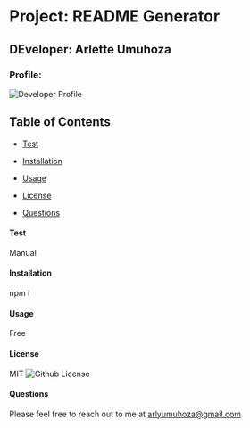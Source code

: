 
# Project: README Generator

## DEveloper: Arlette Umuhoza

### Profile: 
![Developer Profile](https://github.com/arlyu)

## Table of Contents

* [Test](#test)

* [Installation](#installation)

* [Usage](#usage)

* [License](#license)

* [Questions](#questions)



#### Test

Manual

#### Installation

npm i

#### Usage

Free

#### License


MIT
![Github License](https://img.shields.io/badge/license-MIT-blue.svg)

#### Questions

Please feel free to reach out to me at arlyumuhoza@gmail.com


